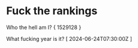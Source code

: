 # Fuck the rankings

Who the hell am I?
{ 1529128 }

What fucking year is it?
[ 2024-06-24T07:30:00Z ]
